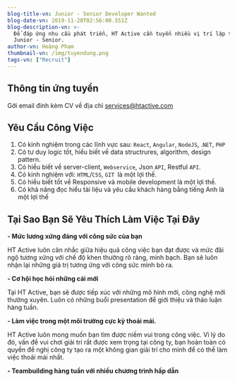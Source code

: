 ```yaml
---
blog-title-vn: Junior - Senior Developer Wanted
blog-date-vn: 2019-11-28T02:56:00.551Z
blog-description-vn: >-
  Để đáp ứng nhu cầu phát triển, HT Active cần tuyển nhiều vị trí lập trình viên
  Junior - Senior.
author-vn: Hoàng Phạm
thumbnail-vn: /img/tuyendung.png
tags-vn: ["Recruit"]
---
```

## Thông tin ứng tuyển

Gởi email đính kèm CV về địa chỉ [services@htactive.com](services@htactive.com)

## Yêu Cầu Công Việc

1. Có kinh nghiệm trong các lĩnh vực sau: `React`, `Angular`, `NodeJS`, .`NET`, `PHP
`
2. Có tư duy logic tốt, hiểu biết về data structrures, algorithm, design pattern.
3. Có hiểu biết về server-client, `Webservice`, Json `API`, Restful `API`.
4. Có kinh nghiệm với: `HTML`/`CSS`, `GIT `là một lợi thế.
5. Có hiểu biết tốt về Responsive và mobile development là một lợi thế.
6. Có khả năng đọc hiểu tài liệu và yêu cầu khách hàng bằng tiếng Anh là một lợi thế

## Tại Sao Bạn Sẽ Yêu Thích Làm Việc Tại Đây

**\- Mức lương xứng đáng với công sức của bạn**

HT Active luôn cân nhắc giữa hiệu quả công việc bạn đạt được và mức đãi ngộ tương xứng với chế độ khen thưởng rõ ràng, minh bạch. Bạn sẽ luôn nhận lại những giá trị tương ứng với công sức mình bỏ ra.

**\- Cơ hội học hỏi những cái mới**

Tại HT Active, bạn sẽ được tiếp xúc với những mô hình mới, công nghệ mới thường xuyên. Luôn có những buổi presentation để giới thiệu và thảo luận hàng tuần.

**\- Làm việc trong một môi trường cực kỳ thoải mái.**

HT Active luôn mong muốn bạn tìm được niềm vui trong công việc. Vì lý do đó, vấn đề vui chơi giải trí rất được xem trọng tại công ty, bạn hoàn toàn có quyền đề nghị công ty tạo ra một không gian giải trí cho mình để có thể làm việc thoải mái nhất.

**\- Teambuilding hàng tuần với nhiều chương trình hấp dẫn**
